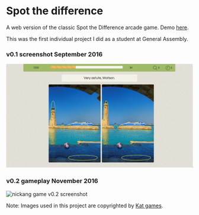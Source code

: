 # Spot the difference

A web version of the classic Spot the Difference arcade game. Demo [here](https://nickangtc.github.io/spot-the-difference/).

This was the first individual project I did as a student at General Assembly.

### v0.1 screenshot September 2016
![nickang game v0.1 screenshot](spot-the-difference.png)

### v0.2 gameplay November 2016

![nickang game v0.2 screenshot](http://i.giphy.com/3o7TKDTFUX3CPFdNqE.gif)

Note: Images used in this project are copyrighted by [Kat games](http://www.katgames.com/5spots/5spots.html).
